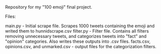 Repository for my "100 emoji" final project.

Files:

main.py - Initial scrape file. Scrapes 1000 tweets containing the emoji and writed them to hunnidscrape.csv
filter.py - Filter file. Contains all filters removing unnecessary tweets, and categorizes tweets into "fact" and "opinion" categories. Also writes these outputs into .csv files.
facts.csv, opinions.csv, and unmarked.csv - output files for the categorization filters.
